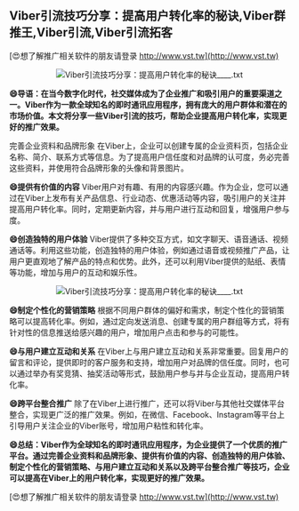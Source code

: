 ## **Viber引流技巧分享：提高用户转化率的秘诀,Viber群推王,Viber引流,Viber引流拓客**

[😍想了解推广相关软件的朋友请登录 http://www.vst.tw](http://www.vst.tw)

 <center><img src="https://vst.tw/MP4/tuiguang/png/3.png" alt="Viber引流技巧分享：提高用户转化率的秘诀____.txt"></center>

**😄导语：在当今数字化时代，社交媒体成为了企业推广和吸引用户的重要渠道之一。Viber作为一款全球知名的即时通讯应用程序，拥有庞大的用户群体和潜在的市场价值。本文将分享一些Viber引流的技巧，帮助企业提高用户转化率，实现更好的推广效果。**

完善企业资料和品牌形象
在Viber上，企业可以创建专属的企业资料页，包括企业名称、简介、联系方式等信息。为了提高用户信任度和对品牌的认可度，务必完善这些资料，并使用符合品牌形象的头像和背景图片。

**😄提供有价值的内容**
Viber用户对有趣、有用的内容感兴趣。作为企业，您可以通过在Viber上发布有关产品信息、行业动态、优惠活动等内容，吸引用户的关注并提高用户转化率。同时，定期更新内容，并与用户进行互动和回复，增强用户参与度。

**😄创造独特的用户体验**
Viber提供了多种交互方式，如文字聊天、语音通话、视频通话等。利用这些功能，创造独特的用户体验，例如通过语音或视频推广产品，让用户更直观地了解产品的特点和优势。此外，还可以利用Viber提供的贴纸、表情等功能，增加与用户的互动和娱乐性。

 <center><img src="https://vst.tw/MP4/tuiguang/png/5.png" alt="Viber引流技巧分享：提高用户转化率的秘诀____.txt"></center>

**😄制定个性化的营销策略**
根据不同用户群体的偏好和需求，制定个性化的营销策略可以提高转化率。例如，通过定向发送消息、创建专属的用户群组等方式，将有针对性的信息推送给感兴趣的用户，增加用户点击和参与的可能性。

**😄与用户建立互动和关系**
在Viber上与用户建立互动和关系非常重要。回复用户的留言和评论，提供即时的客户服务和支持，增加用户对品牌的信任度。同时，也可以通过举办有奖竞猜、抽奖活动等形式，鼓励用户参与并与企业互动，提高用户转化率。

**😄跨平台整合推广**
除了在Viber上进行推广，还可以将Viber与其他社交媒体平台整合，实现更广泛的推广效果。例如，在微信、Facebook、Instagram等平台上引导用户关注企业的Viber账号，增加用户粘性和转化率。

**😄总结：Viber作为全球知名的即时通讯应用程序，为企业提供了一个优质的推广平台。通过完善企业资料和品牌形象、提供有价值的内容、创造独特的用户体验、制定个性化的营销策略、与用户建立互动和关系以及跨平台整合推广等技巧，企业可以提高在Viber上的用户转化率，实现更好的推广效果。**

[😍想了解推广相关软件的朋友请登录 http://www.vst.tw](http://www.vst.tw)



